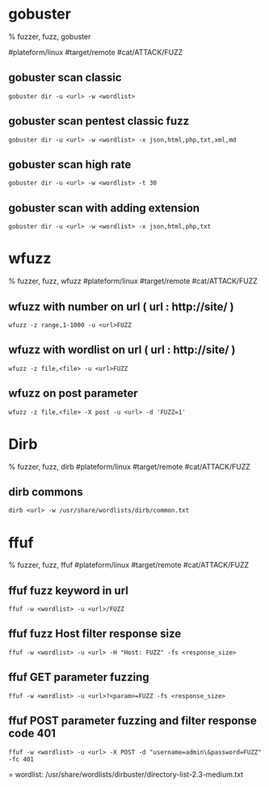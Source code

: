 # gobuster

% fuzzer, fuzz, gobuster

#plateform/linux #target/remote #cat/ATTACK/FUZZ
## gobuster scan classic
```
gobuster dir -u <url> -w <wordlist>
```

## gobuster scan pentest classic fuzz
```
gobuster dir -u <url> -w <wordlist> -x json,html,php,txt,xml,md
```

## gobuster scan high rate
```
gobuster dir -u <url> -w <wordlist> -t 30
```

## gobuster scan with adding extension
```
gobuster dir -u <url> -w <wordlist> -x json,html,php,txt
```

# wfuzz

% fuzzer, fuzz, wfuzz
#plateform/linux #target/remote #cat/ATTACK/FUZZ
## wfuzz with number on url ( url : http://site/ )
```
wfuzz -z range,1-1000 -u <url>FUZZ
```

## wfuzz with wordlist on url ( url : http://site/ )
```
wfuzz -z file,<file> -u <url>FUZZ
```

## wfuzz on post parameter
```
wfuzz -z file,<file> -X post -u <url> -d 'FUZZ=1'
```

# Dirb

% fuzzer, fuzz, dirb
#plateform/linux #target/remote #cat/ATTACK/FUZZ
## dirb commons
```
dirb <url> -w /usr/share/wordlists/dirb/common.txt
```

# ffuf

% fuzzer, fuzz, ffuf
#plateform/linux #target/remote #cat/ATTACK/FUZZ
## ffuf fuzz keyword in url
```
ffuf -w <wordlist> -u <url>/FUZZ
```

## ffuf fuzz Host filter response size
```
ffuf -w <wordlist> -u <url> -H "Host: FUZZ" -fs <response_size>
```

## ffuf GET parameter fuzzing
```
ffuf -w <wordlist> -u <url>?<param>=FUZZ -fs <response_size>
```

## ffuf POST parameter fuzzing and filter response code 401
```
ffuf -w <wordlist> -u <url> -X POST -d "username=admin\&password=FUZZ" -fc 401
```

= wordlist: /usr/share/wordlists/dirbuster/directory-list-2.3-medium.txt